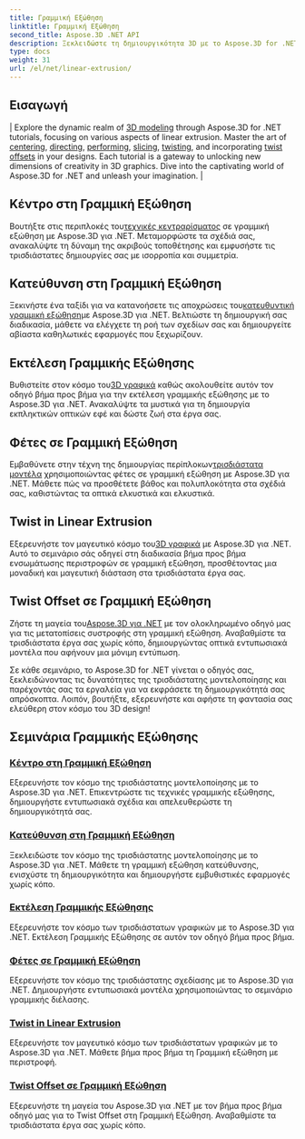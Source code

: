 ```yaml
---
title: Γραμμική Εξώθηση
linktitle: Γραμμική Εξώθηση
second_title: Aspose.3D .NET API
description: Ξεκλειδώστε τη δημιουργικότητα 3D με το Aspose.3D for .NET tutorials. Κατακτήστε τις τεχνικές γραμμικής διέλασης, βελτιώστε τα σχέδια και αναβαθμίστε τα έργα σας χωρίς κόπο.
type: docs
weight: 31
url: /el/net/linear-extrusion/
---
```

## Εισαγωγή
| Explore the dynamic realm of [3D modeling](./center-in-linear-extrusion/) through Aspose.3D for .NET tutorials, focusing on various aspects of linear extrusion. Master the art of [centering](./center-in-linear-extrusion/), [directing](./direction-in-linear-extrusion/), [performing](./performing-linear-extrusion/), [slicing](./slices-in-linear-extrusion/), [twisting](./twist-in-linear-extrusion/), and incorporating [twist offsets](./twist-offset-in-linear-extrusion/) in your designs. Each tutorial is a gateway to unlocking new dimensions of creativity in 3D graphics. Dive into the captivating world of Aspose.3D for .NET and unleash your imagination. |

## Κέντρο στη Γραμμική Εξώθηση
 Βουτήξτε στις περιπλοκές του[τεχνικές κεντραρίσματος](./center-in-linear-extrusion/) σε γραμμική εξώθηση με Aspose.3D για .NET. Μεταμορφώστε τα σχέδιά σας, ανακαλύψτε τη δύναμη της ακριβούς τοποθέτησης και εμφυσήστε τις τρισδιάστατες δημιουργίες σας με ισορροπία και συμμετρία.

## Κατεύθυνση στη Γραμμική Εξώθηση
 Ξεκινήστε ένα ταξίδι για να κατανοήσετε τις αποχρώσεις του[κατευθυντική γραμμική εξώθηση](./direction-in-linear-extrusion/)με Aspose.3D για .NET. Βελτιώστε τη δημιουργική σας διαδικασία, μάθετε να ελέγχετε τη ροή των σχεδίων σας και δημιουργείτε αβίαστα καθηλωτικές εφαρμογές που ξεχωρίζουν.

## Εκτέλεση Γραμμικής Εξώθησης
 Βυθιστείτε στον κόσμο του[3D γραφικά](./performing-linear-extrusion/) καθώς ακολουθείτε αυτόν τον οδηγό βήμα προς βήμα για την εκτέλεση γραμμικής εξώθησης με το Aspose.3D για .NET. Ανακαλύψτε τα μυστικά για τη δημιουργία εκπληκτικών οπτικών εφέ και δώστε ζωή στα έργα σας.

## Φέτες σε Γραμμική Εξώθηση
 Εμβαθύνετε στην τέχνη της δημιουργίας περίπλοκων[τρισδιάστατα μοντέλα](./slices-in-linear-extrusion/) χρησιμοποιώντας φέτες σε γραμμική εξώθηση με Aspose.3D για .NET. Μάθετε πώς να προσθέτετε βάθος και πολυπλοκότητα στα σχέδιά σας, καθιστώντας τα οπτικά ελκυστικά και ελκυστικά.

## Twist in Linear Extrusion
 Εξερευνήστε τον μαγευτικό κόσμο του[3D γραφικά](./twist-in-linear-extrusion/) με Aspose.3D για .NET. Αυτό το σεμινάριο σάς οδηγεί στη διαδικασία βήμα προς βήμα ενσωμάτωσης περιστροφών σε γραμμική εξώθηση, προσθέτοντας μια μοναδική και μαγευτική διάσταση στα τρισδιάστατα έργα σας.

## Twist Offset σε Γραμμική Εξώθηση
Ζήστε τη μαγεία του[Aspose.3D για .NET](./twist-offset-in-linear-extrusion/) με τον ολοκληρωμένο οδηγό μας για τις μετατοπίσεις συστροφής στη γραμμική εξώθηση. Αναβαθμίστε τα τρισδιάστατα έργα σας χωρίς κόπο, δημιουργώντας οπτικά εντυπωσιακά μοντέλα που αφήνουν μια μόνιμη εντύπωση.

Σε κάθε σεμινάριο, το Aspose.3D for .NET γίνεται ο οδηγός σας, ξεκλειδώνοντας τις δυνατότητες της τρισδιάστατης μοντελοποίησης και παρέχοντάς σας τα εργαλεία για να εκφράσετε τη δημιουργικότητά σας απρόσκοπτα. Λοιπόν, βουτήξτε, εξερευνήστε και αφήστε τη φαντασία σας ελεύθερη στον κόσμο του 3D design!
## Σεμινάρια Γραμμικής Εξώθησης
### [Κέντρο στη Γραμμική Εξώθηση](./center-in-linear-extrusion/)
Εξερευνήστε τον κόσμο της τρισδιάστατης μοντελοποίησης με το Aspose.3D για .NET. Επικεντρώστε τις τεχνικές γραμμικής εξώθησης, δημιουργήστε εντυπωσιακά σχέδια και απελευθερώστε τη δημιουργικότητά σας.
### [Κατεύθυνση στη Γραμμική Εξώθηση](./direction-in-linear-extrusion/)
Ξεκλειδώστε τον κόσμο της τρισδιάστατης μοντελοποίησης με το Aspose.3D για .NET. Μάθετε τη γραμμική εξώθηση κατεύθυνσης, ενισχύστε τη δημιουργικότητα και δημιουργήστε εμβυθιστικές εφαρμογές χωρίς κόπο.
### [Εκτέλεση Γραμμικής Εξώθησης](./performing-linear-extrusion/)
Εξερευνήστε τον κόσμο των τρισδιάστατων γραφικών με το Aspose.3D για .NET. Εκτέλεση Γραμμικής Εξώθησης σε αυτόν τον οδηγό βήμα προς βήμα.
### [Φέτες σε Γραμμική Εξώθηση](./slices-in-linear-extrusion/)
Εξερευνήστε τον κόσμο της τρισδιάστατης σχεδίασης με το Aspose.3D για .NET. Δημιουργήστε εντυπωσιακά μοντέλα χρησιμοποιώντας το σεμινάριο γραμμικής διέλασης.
### [Twist in Linear Extrusion](./twist-in-linear-extrusion/)
Εξερευνήστε τον μαγευτικό κόσμο των τρισδιάστατων γραφικών με το Aspose.3D για .NET. Μάθετε βήμα προς βήμα τη Γραμμική εξώθηση με περιστροφή.
### [Twist Offset σε Γραμμική Εξώθηση](./twist-offset-in-linear-extrusion/)
Εξερευνήστε τη μαγεία του Aspose.3D για .NET με τον βήμα προς βήμα οδηγό μας για το Twist Offset στη Γραμμική Εξώθηση. Αναβαθμίστε τα τρισδιάστατα έργα σας χωρίς κόπο.